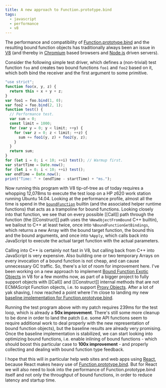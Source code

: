 ```yaml
---
title: A new approach to Function.prototype.bind
tags:
  - javascript
  - performance
  - v8
---
```


The performance and compatibility of [Function.prototype.bind](http://tc39.github.io/ecma262/#sec-function.prototype.bind) and the resulting bound
function objects has traditionally always been an issue in [V8](https://developers.google.com/v8) (and thereby in [Chromium](https://www.chromium.org)
based browsers and [Node.js](https://nodejs.org) driven servers).

Consider the following simple test driver, which defines a (non-trivial) test function `foo` and creates two bound functions `foo1` and `foo2`
based on it, which both bind the receiver and the first argument to some primitive.

```js
"use strict";
function foo(x, y, z) {
  return this + x + y + z;
}
var foo1 = foo.bind(1, 0);
var foo2 = foo.bind(2, 1);
function test() {
  // Performance test.
  var sum = 0;
  const limit = 1000;
  for (var y = 0; y < limit; ++y) {
    for (var z = 0; z < limit; ++z) {
      sum += foo1(y, z) + foo2(y, z);
    }
  }
  return sum;
}
for (let i = 0; i < 10; ++i) test(); // Warmup first.
var startTime = Date.now();
for (let i = 0; i < 10; ++i) test();
var endTime = Date.now();
print("Time: " + (endTime - startTime) + "ms.");
```

Now running this program with V8 tip-of-tree as of today requires a whopping 12,078ms to execute the test loop on a HP z620 work station running
Ubuntu 14.04. Looking at the performance profile, almost all the time is spend in the
[`boundFunction`](https://github.com/v8/v8/blob/fc23b4949850e68a0877e3426c438ce0f710613d/src/js/v8natives.js#L1239) builtin (and the associated
helper runtime functions) that acts as a trampoline for bound functions. Looking closely into that function, we see that on every possible [[Call]]
path through the function (the [[Construct]] path uses the `%NewObjectFromBound` C++ builtin), we bailout to C++ at least twice, once into
`%BoundFunctionGetBindings`, which returns a new Array with the bound target function, the bound this and the bound arguments, and once into
`%Apply`, which calls back into JavaScript to execute the actual target function with the actual parameters.

Calling into C++ is certainly not fast in V8, but calling back from C++ into JavaScript is very expensive. Also building one or two temporary
Arrays on every invocation of a bound function is not cheap, and can cause unnecessary GC traffic. So, there's a lot of room for improvement
here. I've been working on a new approach to implement [Bound Function Exotic Objects](http://tc39.github.io/ecma262/#sec-bound-function-exotic-objects)
in V8 for a few months now, as part of a bigger project to fully support objects with [[Call]] and [[Construct]] internal methods that are not
ECMAScript Function objects, i.e. to support [Proxy Objects](http://tc39.github.io/ecma262/#sec-proxy-objects). After a lot of yak shaving,
I now reached a point where I'm close to landing my new [baseline implementation for Function.prototype.bind](https://crrev.com/1542963002).

Running the test program above with my patch requires 239ms for the test loop, which is already a **50x improvement**. There's still some
more cleanup to be done in order to land the patch (i.e. some API functions seem to require additional work to deal properly with the new
representation of bound function objects), but the baseline results are already very promising. Once the baseline implementation is stabilized,
we can start looking into optimizing bound functions, i.e. enable inlining of bound functions - which should boost this particular case to
**100x improvement** - and properly collecting and dealing with bound function type feedback.

I hope that this will in particular help web sites and web apps using [React](https://facebook.github.io/react), because React makes heavy
use of [Function.prototype.bind](http://tc39.github.io/ecma262/#sec-function.prototype.bind). But for React we will also need to look into
the performance of Function.prototype.bind itself and not only the throughput of bound functions, in order to reduce latency and startup
time.
